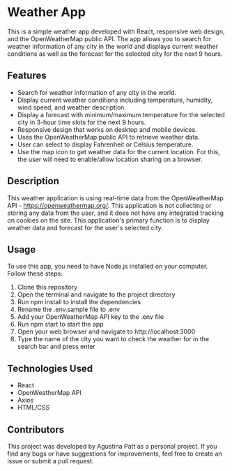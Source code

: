 # Weather App

This is a simple weather app developed with React, responsive web design, and the OpenWeatherMap public API. The app allows you to search for weather information of any city in the world and displays current weather conditions as well as the forecast for the selected city for the next 9 hours.

## Features
- Search for weather information of any city in the world.
- Display current weather conditions including temperature, humidity, wind speed, and weather description.
- Display a forecast with minimum/maximum temperature for the selected city in 3-hour time slots for the next 9 hours.
- Responsive design that works on desktop and mobile devices.
- Uses the OpenWeatherMap public API to retrieve weather data.
- User can select to display Fahrenheit or Celsius temperature.
- Use the map icon to get weather data for the current location. For this, the user will need to enable/allow location sharing on a browser.

## Description
This weather application is using real-time data from the OpenWeatherMap API - https://openweathermap.org/. This application is not collecting or storing any data from the user, and it does not have any integrated tracking on cookies on the site. This application's primary function is to display weather data and forecast for the user's selected city.

## Usage

To use this app, you need to have Node.js installed on your computer. Follow these steps:

1. Clone this repository
2. Open the terminal and navigate to the project directory
3. Run npm install to install the dependencies
4. Rename the .env.sample file to .env
5. Add your OpenWeatherMap API key to the .env file
6. Run npm start to start the app
7. Open your web browser and navigate to http://localhost:3000
8. Type the name of the city you want to check the weather for in the search bar and press enter

## Technologies Used
- React
- OpenWeatherMap API
- Axios
- HTML/CSS

## Contributors
This project was developed by Agustina Patt as a personal project. If you find any bugs or have suggestions for improvements, feel free to create an issue or submit a pull request.

